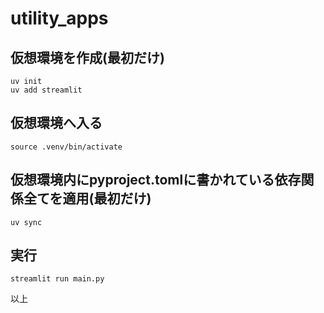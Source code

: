 # utility_apps

## 仮想環境を作成(最初だけ)
```
uv init
uv add streamlit
```

## 仮想環境へ入る
```
source .venv/bin/activate
```

## 仮想環境内にpyproject.tomlに書かれている依存関係全てを適用(最初だけ)
```
uv sync
```

## 実行
```
streamlit run main.py
```

以上
